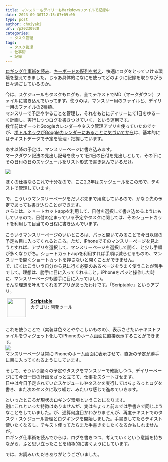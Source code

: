 ```yaml
---
title: マンスリーもデイリーもMarkdownファイルで記録中
date: 2023-09-30T12:15:07+09:00
type: post
author: choiyaki
url: /p20230930
categories: 
  - タスク管理
tags:
  - タスク管理
  - 仕事術
  - 記録
---
```

[ロギング仕事術を読み](https://choiyaki.com/p20230926/)、[キーボードの配列を考え](https://choiyaki.com/p20230922/)、快適にログをとっていける環境を整えてきました。じゃあ具体的になにを使ってどのように記録を取りながら日々過ごしているのか。  
  
今は、スケジュールもタスクもログも、全てテキストでMD（マークダウン）ファイルに書き込んでいってます。使うのは、マンスリー用のファイルと、デイリー用のファイルの2種類。  
マンスリーで予定ややることを管理し、それをもとにデイリーにて1日をゆるーく計画し、実行しつつログを書きつけていく、という運用です。  
数年前はずーっとGoogleカレンダーやタスク管理アプリを使っていたのですが、[ボトルネックがGoogleカレンダーにあることに気づいてから](https://choiyaki.com/p1278/)は、基本的にはテキストデータで予定を管理・把握しています。  
  
あす以降の予定は、マンスリーページに書き込みます。  
マークダウン記法の見出し記号を使って1日1日の日付を見出しとして、その下にその日付の日のスケジュールをリスト形式で書き込んでいるだけ。  
  
![](https://gyazo.com/94cd9daf759ee639faf45c0b76b899cf/raw)  
  
ぼくの仕事ならこれで十分なので、ここ2,3年はスケジュールをこの形で、テキストで管理しています。  
  
で、こういうマンスリーページをだいぶ先まで用意しているので、かなり先の予定であっても書き込むことができます。  
さらには、ショートカットappを利用して、日付を選択して書き込めるようにもしているので、日付の定まっている予定やタスクに関しては、そのショートカットを利用して目当ての日程に書き込んでいます。  
  
こういうマンスリーページのいいところは、パッと開いてみることで今日以降の予定も目に入ってくれるところ。ただ、iPhoneでそのマンスリーページを見ようとすれば、アプリを選択して、マンスリーページを選択して開く、と少し手順が多くなりがち。ショートカットappを利用すれば手順は減らせるものの、マンスリーを開くショートカットを押さないと開くことができません。  
で、ぼくはこういう自分から見に行く必要のあるページをうまく使うことが苦手でして。理想は、勝手に目に入ってくれること。iPhoneをパッと操作した時に、マンスリーページも勝手に目に入ってほしい。  
そんな理想を叶えてくれるアプリがあったわけです。「Scriptable」というアプリ。  

<span class="appIcon"><img class="appIconImg" height="60" src="https://is1-ssl.mzstatic.com/image/thumb/Purple126/v4/22/63/43/22634355-f001-3313-0be8-9e19cc4a6f02/AppIcon-0-0-1x_U007emarketing-0-7-0-85-220.png/60x60bb.jpg" style="float:left;margin: 0px 15px 15px 5px;"></span><span class="appName"><strong><a href="https://apps.apple.com/jp/app/scriptable/id1405459188?uo=4" target="itunes_store">Scriptable</a></strong></span><br><span class="appCategory">カテゴリ: 開発ツール</span><br><span class="badgeS" style="display:inline-block; margin:6px"><a href="https://apps.apple.com/jp/app/scriptable/id1405459188?uo=4" target="itunes_store" style="display:inline-block;overflow:hidden;background:url(http://linkmaker.itunes.apple.com/htmlResources/assets//images/web/linkmaker/badge_appstore-sm.png) no-repeat;width:61px;height:15px;"></a></span><br style="clear:both;"> 

これを使うことで（実装は色々とややこしいものの）、表示させたいテキストファイルをウィジェット化してiPhoneのホーム画面に直接表示することができます。  
![](https://gyazo.com/05040dcb96a817cf65ba645d0e6287c1/raw)  
マンスリーページは常にiPhoneのホーム画面に表示させて、直近の予定が勝手に目に入ってくれるようにしています。  
  
そして、そういう諸々の予定やタスクをマンスリーで確認しつつ、デイリーページにて今日一日の計画をざっと立てて、仕事をスタートさせます。  
日中は今日予定されていたスケジュールやタスクを実行してはちょろっとログを書き、また次のタスクに取り組む、みたいな感じで進めていきます。  
  
といったところが現状のロギング環境ということになります。  
別にこれといった特徴はありませんが、実はちょっと前までは手書きで同じようなことをしていました。が、通算何度目かわかりませんが、再度テキストでのタスク・スケジュール管理とログギングを開始しました。手書きしてたらテキスト使いたくなるし、テキスト使ってたらまた手書きをしたくなるかもしれませんが。  
ロギング仕事術を読んでからは、ログを書きつつ、考えていくという意識を持ちながら、ふと思い立ったことを積極的に書くようにしています。  
  
では、お読みいただきありがとうございました。